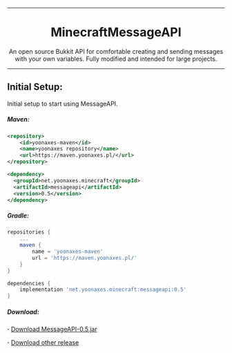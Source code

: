 <div align=center>

<hr />

# MinecraftMessageAPI
An open source Bukkit API for comfortable creating and sending messages with your own variables. Fully modified and intended for large projects.

<hr />

</div>

## Initial Setup:
Initial setup to start using MessageAPI.

##### Maven:
```xml
<repository>
    <id>yoonaxes-maven</id>
    <name>yoonaxes repository</name>
    <url>https://maven.yoonaxes.pl/</url>
</repository>

<dependency>
  <groupId>net.yoonaxes.minecraft</groupId>
  <artifactId>messageapi</artifactId>
  <version>0.5</version>
</dependency>
```

##### Gradle:
```groovy
repositories {
    ...
    maven {
        name = 'yoonaxes-maven'
        url = 'https://maven.yoonaxes.pl/'
    }
}

dependencies {
    implementation 'net.yoonaxes.minecraft:messageapi:0.5'
}
```

##### Download:
**·** [Download MessageAPI-0.5.jar](https://github.com/yoonaxes/MinecraftMessageAPI/releases/download/0.5/MessageAPI-0.5.jar)

**·** [Download other release](https://github.com/yoonaxes/MinecraftMessageAPI/releases/)